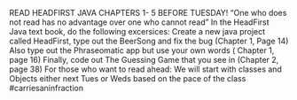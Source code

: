 READ HEADFIRST JAVA CHAPTERS 1- 5 BEFORE TUESDAY!
“One who does not read has no advantage over one who cannot read”
In the HeadFirst Java text book, do the following excersices:
Create a new java project called HeadFirst, type out the BeerSong and fix the bug (Chapter 1, Page 14)
Also type out the Phraseomatic app but use your own words ( Chapter 1, page 16)
Finally,  code out The Guessing Game that you see in (Chapter 2, page 38)
For those who want to read ahead: We will start with classes and Objects either next Tues or Weds based on the pace of the class
#carriesaninfraction